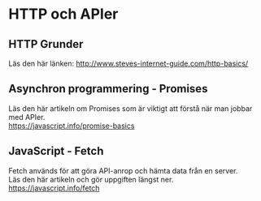 # HTTP och APIer

## HTTP Grunder
Läs den här länken: <http://www.steves-internet-guide.com/http-basics/>

## Asynchron programmering - Promises
Läs den här artikeln om Promises som är viktigt att förstå när man jobbar med APIer.<br>
<https://javascript.info/promise-basics>

## JavaScript - Fetch
Fetch används för att göra API-anrop och hämta data från en server.<br>
Läs den här artikeln och gör uppgiften längst ner.<br>
<https://javascript.info/fetch>
